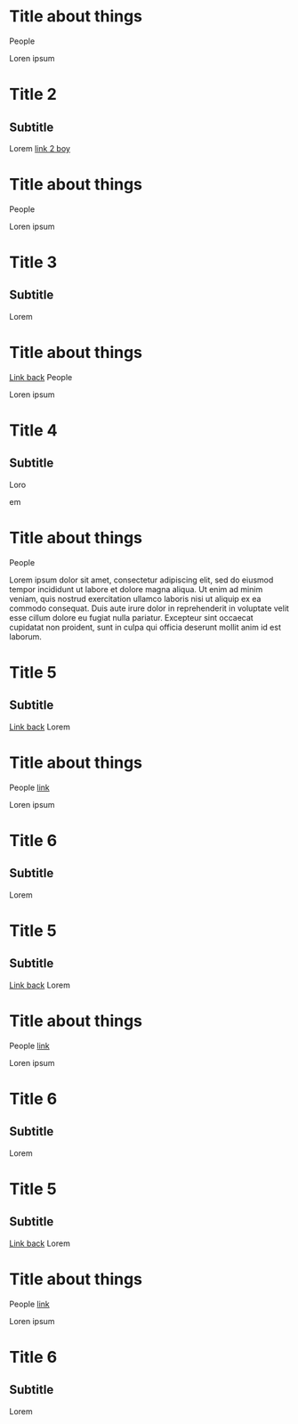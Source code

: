 # Title about things

People

Loren ipsum

# Title 2

## Subtitle


Lorem  [link 2 boy](file://./test2.md)


# Title about things

People

Loren ipsum

# Title 3

## Subtitle


Lorem 

# Title about things
[Link back](file://../tests/test.md)
People

Loren ipsum

# Title 4

## Subtitle


Loro

em 

# Title about things

People

Lorem ipsum dolor sit amet, consectetur adipiscing elit, sed do eiusmod tempor incididunt ut labore et dolore magna aliqua. Ut enim ad minim veniam, quis nostrud exercitation ullamco laboris nisi ut aliquip ex ea commodo consequat. Duis aute irure dolor in reprehenderit in voluptate velit esse cillum dolore eu fugiat nulla pariatur. Excepteur sint occaecat cupidatat non proident, sunt in culpa qui officia deserunt mollit anim id est laborum.

# Title 5

## Subtitle

[Link back](file://../tests/test.md)
Lorem 

# Title about things

People [link](file://../tests/wiki.md) 

Loren ipsum

# Title 6

## Subtitle


Lorem 
# Title 5

## Subtitle

[Link back](file://../tests/test.md)
Lorem 

# Title about things

People [link](file://../tests/wiki.md) 

Loren ipsum

# Title 6

## Subtitle


Lorem 
# Title 5

## Subtitle

[Link back](file://../tests/test.md)
Lorem 

# Title about things

People [link](file://../tests/wiki.md) 

Loren ipsum

# Title 6

## Subtitle


Lorem 

